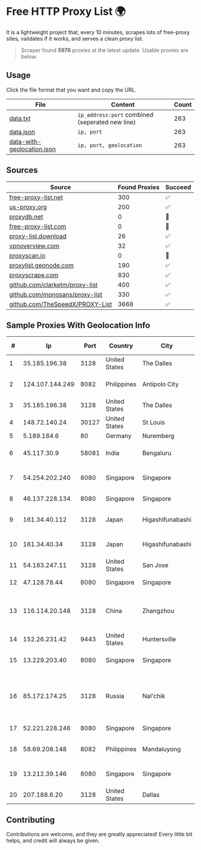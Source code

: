 
# Free HTTP Proxy List 🌍

It is a lightweight project that, every 10 minutes, scrapes lots of free-proxy sites, validates if it works, and serves a clean proxy list.


> Scraper found **5976** proxies at the latest update. Usable proxies are below.

## Usage

Click the file format that you want and copy the URL.


|File|Content|Count|
|----|-------|-----|
|[data.txt](https://raw.githubusercontent.com/themiralay/Proxy-List-World/master/data.txt)|`ip_address:port` combined (seperated new line)|263|
|[data.json](https://raw.githubusercontent.com/themiralay/Proxy-List-World/master/data.json)|`ip, port`|263|
|[data-with-geolocation.json](https://raw.githubusercontent.com/themiralay/Proxy-List-World/master/data-with-geolocation.json)|`ip, port, geolocation`|263|

## Sources

|Source|Found Proxies|Succeed|
|------|-------------|-------|
|[free-proxy-list.net](https://free-proxy-list.net)|300|✅|
|[us-proxy.org](https://www.us-proxy.org)|200|✅|
|[proxydb.net](http://proxydb.net)|0|🚫|
|[free-proxy-list.com](https://free-proxy-list.com/?page=&port=&type%5B%5D=http&type%5B%5D=https&up_time=0&search=Search)|0|🚫|
|[proxy-list.download](https://www.proxy-list.download/HTTP)|26|✅|
|[vpnoverview.com](https://vpnoverview.com/privacy/anonymous-browsing/free-proxy-servers)|32|✅|
|[proxyscan.io](https://www.proxyscan.io)|0|🚫|
|[proxylist.geonode.com](https://proxylist.geonode.com/api/proxy-list?limit=300&page=1&sort_by=lastChecked&sort_type=desc&protocols=http,https)|190|✅|
|[proxyscrape.com](https://api.proxyscrape.com/v2/?request=displayproxies&protocol=http&timeout=10000&country=all&ssl=all&anonymity=all)|830|✅|
|[github.com/clarketm/proxy-list](https://raw.githubusercontent.com/clarketm/proxy-list/master/proxy-list-raw.txt)|400|✅|
|[github.com/monosans/proxy-list](https://raw.githubusercontent.com/monosans/proxy-list/main/proxies/http.txt)|330|✅|
|[github.com/TheSpeedX/PROXY-List](https://raw.githubusercontent.com/TheSpeedX/PROXY-List/master/http.txt)|3668|✅|


## Sample Proxies With Geolocation Info

|#|Ip|Port|Country|City|Internet Service Provider|
|-|--|----|-------|----|-------------------------|
|1|35.185.196.38|3128|United States|The Dalles|Google LLC|
|2|124.107.144.249|8082|Philippines|Antipolo City|Philippine Long Distance Telephone Co.|
|3|35.185.196.38|3128|United States|The Dalles|Google LLC|
|4|148.72.140.24|30127|United States|St Louis|GoDaddy.com|
|5|5.189.184.6|80|Germany|Nuremberg|Contabo GmbH|
|6|45.117.30.9|58081|India|Bengaluru|Allnet Broadband Network PVT LTD|
|7|54.254.202.240|8080|Singapore|Singapore|Amazon Technologies Inc.|
|8|46.137.228.134|8080|Singapore|Singapore|Amazon.com, Inc.|
|9|161.34.40.112|3128|Japan|Higashifunabashi|NTT PC Communications, Inc.|
|10|161.34.40.34|3128|Japan|Higashifunabashi|NTT PC Communications, Inc.|
|11|54.183.247.11|3128|United States|San Jose|Amazon.com, Inc.|
|12|47.128.78.44|8080|Singapore|Singapore|Amazon Technologies Inc|
|13|116.114.20.148|3128|China|Zhangzhou|CNC Group CHINA169 Neimeng Province Network|
|14|152.26.231.42|9443|United States|Huntersville|MCNC|
|15|13.229.203.40|8080|Singapore|Singapore|Amazon Technologies Inc.|
|16|85.172.174.25|3128|Russia|Nal'chik|FGBOU VPO Kabardino-Balkarian State University named after H.M.Berbekov|
|17|52.221.228.246|8080|Singapore|Singapore|Amazon.com, Inc.|
|18|58.69.208.148|8082|Philippines|Mandaluyong|Philippine Long Distance Telephone Co.|
|19|13.212.39.146|8080|Singapore|Singapore|Amazon Technologies Inc.|
|20|207.188.6.20|3128|United States|Dallas|Latitude.sh|



## Contributing

Contributions are welcome, and they are greatly appreciated! Every
little bit helps, and credit will always be given.

